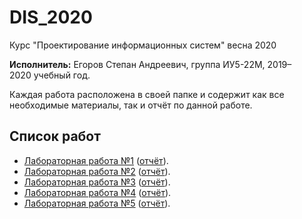 # DIS_2020
 Курс "Проектирование информационных систем" весна 2020

**Исполнитель:** Егоров Степан Андреевич, группа ИУ5-22М, 2019–2020&nbsp;учебный год.

Каждая работа расположена в&nbsp;своей папке и содержит как все необходимые материалы, так и отчёт по&nbsp;данной работе.

## Список работ
* [Лабораторная работа №1](./tensorflow/lab1) ([отчёт](./tensorflow/lab1/DIS_LR1.pdf)).
* [Лабораторная работа №2](./tensorflow/lab2) ([отчёт](./tensorflow/lab2/DIS_lr2.pdf)).
* [Лабораторная работа №3](./tensorflow/lab3) ([отчёт](./tensorflow/lab3/DIS_LR3.pdf)).
* [Лабораторная работа №4](./tensorflow/lab4) ([отчёт](./tensorflow/lab4/DIS_LR4.pdf)).
* [Лабораторная работа №5](./tensorflow/lab5) ([отчёт](./tensorflow/lab5/DIS_lr5.pdf)).